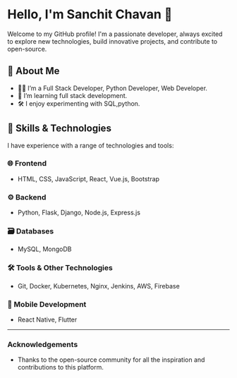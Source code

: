 # Hello, I'm Sanchit Chavan 👋

Welcome to my GitHub profile! I'm a passionate developer, always excited to explore new technologies, build innovative projects, and contribute to open-source.

## 🚀 About Me

- 👨‍💻 I’m a Full Stack Developer, Python Developer, Web Developer.
- 🌱 I’m learning full stack development.
- 🛠️ I enjoy experimenting with SQL,python.


## 💼 Skills & Technologies

I have experience with a range of technologies and tools:

### 🌐 Frontend
- HTML, CSS, JavaScript, React, Vue.js, Bootstrap

### ⚙️ Backend
- Python, Flask, Django, Node.js, Express.js

### 🗃️ Databases
- MySQL, MongoDB

### 🛠️ Tools & Other Technologies
- Git, Docker, Kubernetes, Nginx, Jenkins, AWS, Firebase

### 📱 Mobile Development
- React Native, Flutter

---

### Acknowledgements
- Thanks to the open-source community for all the inspiration and contributions to this platform.

